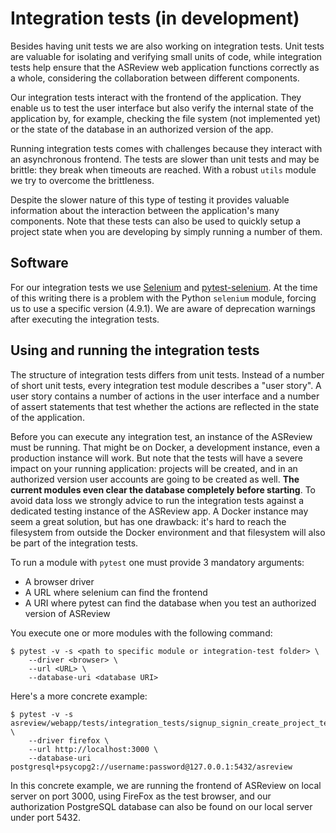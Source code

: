 # Integration tests (in development)

Besides having unit tests we are also working on integration tests. Unit tests are valuable for isolating and verifying small units of code, while integration tests help ensure that the ASReview web application functions correctly as a whole, considering the collaboration between different components.

Our integration tests interact with the frontend of the application. They enable us to test the user interface but also verify the internal state of the application by, for example, checking the file system (not implemented yet) or the state of the database in an authorized version of the app.

Running integration tests comes with challenges because they interact with an asynchronous frontend. The tests are slower than unit tests and may be brittle: they break when timeouts are reached. With a robust `utils` module we try to overcome the brittleness.

Despite the slower nature of this type of testing it provides valuable information about the interaction between the application's many components. Note that these tests can also be used to quickly setup a project state when you are developing by simply running a number of them. 

## Software

For our integration tests we use [Selenium](https://www.selenium.dev/) and [pytest-selenium](https://pytest-selenium.readthedocs.io/). At the time of this writing there is a problem with the Python `selenium` module, forcing us to use a specific version (4.9.1). We are aware of deprecation warnings after executing the integration tests.

## Using and running the integration tests

The structure of integration tests differs from unit tests. Instead of a number of short unit tests, every integration test module describes a "user story". A user story contains a number of actions in the user interface and a number of assert statements that test whether the actions are reflected in the state of the application.

Before you can execute any integration test, an instance of the ASReview must be running. That might be on Docker, a development instance, even a production instance will work. But note that the tests will have a severe impact on your running application: projects will be created, and in an authorized version user accounts are going to be created as well. __The current modules even clear the database completely before starting__. To avoid data loss we strongly advice to run the integration tests against a dedicated testing instance of the ASReview app. A Docker instance may seem a great solution, but has one drawback: it's hard to reach the filesystem from outside the Docker environment and that filesystem will also be part of the integration tests. 

To run a module with `pytest` one must provide 3 mandatory arguments:
* A browser driver
* A URL where selenium can find the frontend
* A URI where pytest can find the database when you test an authorized version of ASReview

You execute one or more modules with the following command:
```
$ pytest -v -s <path to specific module or integration-test folder> \
    --driver <browser> \
    --url <URL> \
    --database-uri <database URI>
```

Here's a more concrete example:
```
$ pytest -v -s asreview/webapp/tests/integration_tests/signup_signin_create_project_test.py \
    --driver firefox \
    --url http://localhost:3000 \
    --database-uri postgresql+psycopg2://username:password@127.0.0.1:5432/asreview
```
In this concrete example, we are running the frontend of ASReview on local server on port 3000, using FireFox as the test browser, and our authorization PostgreSQL database can also be found on our local server under port 5432.

